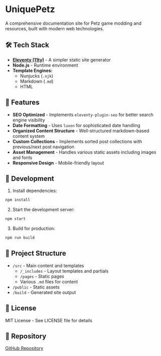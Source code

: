 # UniquePetz

A comprehensive documentation site for Petz game modding and resources, built with modern web technologies.

## 🛠 Tech Stack

- **[Eleventy (11ty)](https://www.11ty.dev/)** - A simpler static site generator
- **Node.js** - Runtime environment
- **Template Engines:**
  - Nunjucks (`.njk`)
  - Markdown (`.md`)
  - HTML

## 🔋 Features

- **SEO Optimized** - Implements `eleventy-plugin-seo` for better search engine visibility
- **Date Formatting** - Uses `luxon` for sophisticated date handling
- **Organized Content Structure** - Well-structured markdown-based content system
- **Custom Collections** - Implements sorted post collections with previous/next post navigation
- **Asset Management** - Handles various static assets including images and fonts
- **Responsive Design** - Mobile-friendly layout

## 🚀 Development

1. Install dependencies:
```bash
npm install
```

2. Start the development server:
```bash
npm start
```

3. Build for production:
```bash
npm run build
```

## 📁 Project Structure

- `/src` - Main content and templates
  - `/_includes` - Layout templates and partials
  - `/pages` - Static pages
  - Various `.md` files for content
- `/public` - Static assets
- `/build` - Generated site output

## 📝 License

MIT License - See LICENSE file for details

## 🔗 Repository

[GitHub Repository](https://github.com/melissamcewen/uniquepetz)
